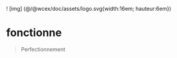 <!--DESC: {"icon":"explore"} -->
! [img] (@/@wcex/doc/assets/logo.svg{width:16em; hauteur:6em})
# fonctionne
> Perfectionnement
